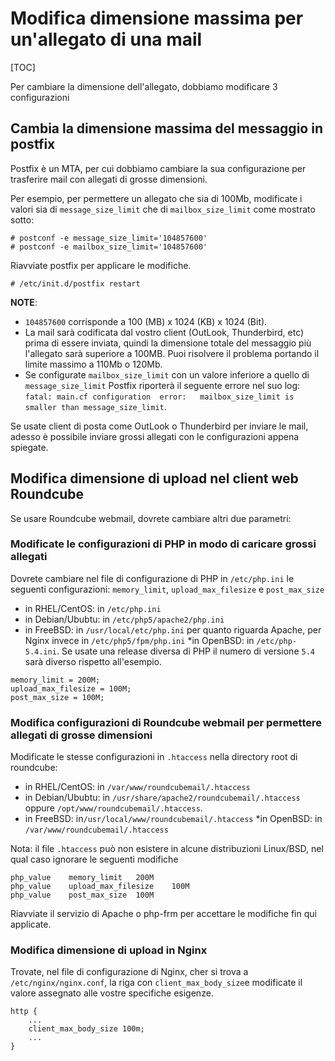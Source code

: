# Modifica dimensione massima per un'allegato di una mail

[TOC]

Per cambiare la dimensione dell'allegato, dobbiamo modificare 3 configurazioni

## Cambia la dimensione massima del messaggio in postfix

Postfix è un MTA, per cui dobbiamo cambiare la sua configurazione per trasferire mail
con allegati di grosse dimensioni.

Per esempio, per permettere un allegato che sia di 100Mb, modificate i valori sia di
`message_size_limit` che di `mailbox_size_limit` come mostrato sotto:

```
# postconf -e message_size_limit='104857600'
# postconf -e mailbox_size_limit='104857600'
```

Riavviate postfix per applicare le modifiche.

```
# /etc/init.d/postfix restart
```

__NOTE__:

* `104857600` corrisponde a 100 (MB) x 1024 (KB) x 1024 (Bit).
* La mail sarà codificata dal vostro client (OutLook, Thunderbird, etc) prima di essere inviata,
   quindi la dimensione totale del messaggio più l'allegato sarà superiore a 100MB. 
   Puoi risolvere il problema portando il limite massimo a 110Mb o 120Mb.
* Se configurate `mailbox_size_limit` con un valore inferiore a quello di `message_size_limit`
   Postfix riporterà il seguente errore nel suo log: `fatal: main.cf configuration  error:  
   mailbox_size_limit is smaller than message_size_limit`.

Se usate client di posta come OutLook o Thunderbird per inviare le mail, adesso è possibile 
inviare grossi allegati con le configurazioni appena spiegate.

## Modifica dimensione di upload nel client web Roundcube

Se usare Roundcube webmail, dovrete cambiare altri due parametri:

### Modificate le configurazioni di PHP in modo di caricare grossi allegati

Dovrete cambiare nel file di configurazione di PHP in `/etc/php.ini` le seguenti 
configurazioni: `memory_limit`, `upload_max_filesize` e `post_max_size`  

* in RHEL/CentOS: in `/etc/php.ini`
* in Debian/Ububtu: in `/etc/php5/apache2/php.ini`
* in FreeBSD: in `/usr/local/etc/php.ini` per quanto riguarda Apache, per Nginx
   invece in `/etc/php5/fpm/php.ini` 
*in OpenBSD: in `/etc/php-5.4.ini`. Se usate una release diversa di PHP il numero di versione 
  `5.4` sarà diverso rispetto all'esempio.

```
memory_limit = 200M;
upload_max_filesize = 100M;
post_max_size = 100M;
```

### Modifica configurazioni di Roundcube webmail per permettere allegati di grosse dimensioni

Modificate le stesse configurazioni in `.htaccess` nella directory root di roundcube:

* in RHEL/CentOS: in `/var/www/roundcubemail/.htaccess`
* in Debian/Ububtu: in  `/usr/share/apache2/roundcubemail/.htaccess` oppure
  `/opt/www/roundcubemail/.htaccess`.
* in FreeBSD: in`/usr/local/www/roundcubemail/.htaccess`
*in OpenBSD: in  `/var/www/roundcubemail/.htaccess`

Nota: il file `.htaccess` può non esistere in alcune distribuzioni Linux/BSD, nel qual caso 
ignorare le seguenti modifiche

```
php_value    memory_limit   200M
php_value    upload_max_filesize    100M
php_value    post_max_size  100M
```

Riavviate il servizio di Apache o php-frm per accettare le modifiche fin qui applicate.

### Modifica dimensione di upload in Nginx

Trovate, nel file di configurazione di Nginx, cher si trova a `/etc/nginx/nginx.conf`,  la riga con `client_max_body_size`e modificate il valore assegnato alle vostre specifiche esigenze.


```
http {
    ...
    client_max_body_size 100m;
    ...
}
